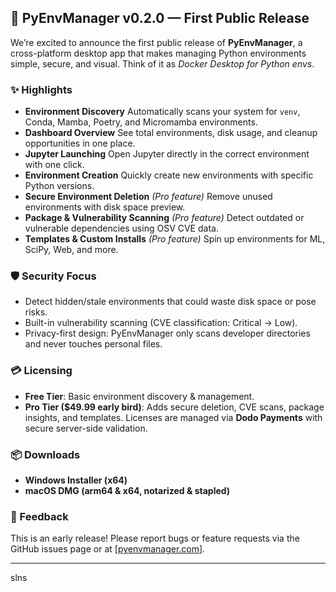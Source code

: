 ## 🚀 PyEnvManager v0.2.0 — First Public Release

We’re excited to announce the first public release of **PyEnvManager**, a cross-platform desktop app that makes managing Python environments simple, secure, and visual. Think of it as *Docker Desktop for Python envs*.

### ✨ Highlights

* **Environment Discovery**
  Automatically scans your system for `venv`, Conda, Mamba, Poetry, and Micromamba environments.
* **Dashboard Overview**
  See total environments, disk usage, and cleanup opportunities in one place.
* **Jupyter Launching**
  Open Jupyter directly in the correct environment with one click.
* **Environment Creation**
  Quickly create new environments with specific Python versions.
* **Secure Environment Deletion** *(Pro feature)*
  Remove unused environments with disk space preview.
* **Package & Vulnerability Scanning** *(Pro feature)*
  Detect outdated or vulnerable dependencies using OSV CVE data.
* **Templates & Custom Installs** *(Pro feature)*
  Spin up environments for ML, SciPy, Web, and more.

### 🛡️ Security Focus

* Detect hidden/stale environments that could waste disk space or pose risks.
* Built-in vulnerability scanning (CVE classification: Critical → Low).
* Privacy-first design: PyEnvManager only scans developer directories and never touches personal files.

### 💳 Licensing

* **Free Tier**: Basic environment discovery & management.
* **Pro Tier (\$49.99 early bird)**: Adds secure deletion, CVE scans, package insights, and templates.
  Licenses are managed via **Dodo Payments** with secure server-side validation.

### 📦 Downloads

* **Windows Installer (x64)**
* **macOS DMG (arm64 & x64, notarized & stapled)**

### 🐛 Feedback

This is an early release! Please report bugs or feature requests via the GitHub issues page or at [[pyenvmanager.com](https://pyenvmanager.com/)].


---
slns
